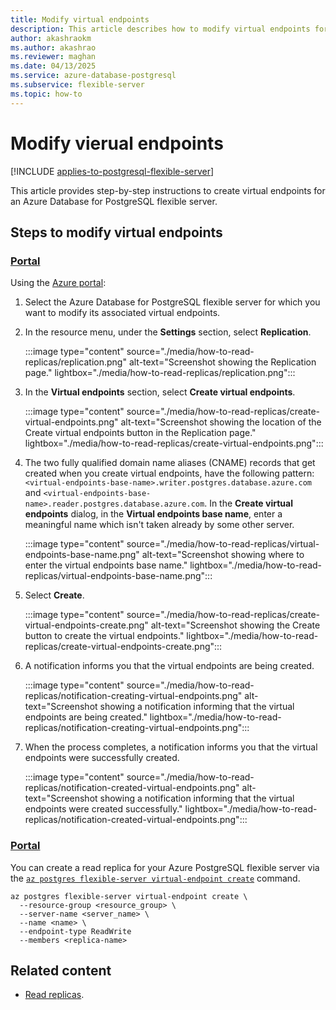 ```yaml
---
title: Modify virtual endpoints
description: This article describes how to modify virtual endpoints for an Azure Database for PostgreSQL flexible server.
author: akashraokm
ms.author: akashrao
ms.reviewer: maghan
ms.date: 04/13/2025
ms.service: azure-database-postgresql
ms.subservice: flexible-server
ms.topic: how-to
---
```


# Modify vierual endpoints

[!INCLUDE [applies-to-postgresql-flexible-server](~/reusable-content/ce-skilling/azure/includes/postgresql/includes/applies-to-postgresql-flexible-server.md)]

This article provides step-by-step instructions to create virtual endpoints for an Azure Database for PostgreSQL flexible server.

## Steps to modify virtual endpoints

### [Portal](#tab/portal-modify-virtual-endpoints)

Using the [Azure portal](https://portal.azure.com/):

1. Select the Azure Database for PostgreSQL flexible server for which you want to modify its associated virtual endpoints.

2. In the resource menu, under the **Settings** section, select **Replication**.

    :::image type="content" source="./media/how-to-read-replicas/replication.png" alt-text="Screenshot showing the Replication page." lightbox="./media/how-to-read-replicas/replication.png":::

3.  In the **Virtual endpoints** section, select **Create virtual endpoints**.

    :::image type="content" source="./media/how-to-read-replicas/create-virtual-endpoints.png" alt-text="Screenshot showing the location of the Create virtual endpoints button in the Replication page." lightbox="./media/how-to-read-replicas/create-virtual-endpoints.png":::

4. The two fully qualified domain name aliases (CNAME) records that get created when you create virtual endpoints, have the following pattern: `<virtual-endpoints-base-name>.writer.postgres.database.azure.com` and `<virtual-endpoints-base-name>.reader.postgres.database.azure.com`. In the **Create virtual endpoints** dialog, in the **Virtual endpoints base name**, enter a meaningful name which isn't taken already by some other server.

    :::image type="content" source="./media/how-to-read-replicas/virtual-endpoints-base-name.png" alt-text="Screenshot showing where to enter the virtual endpoints base name." lightbox="./media/how-to-read-replicas/virtual-endpoints-base-name.png":::

5. Select **Create**.

    :::image type="content" source="./media/how-to-read-replicas/create-virtual-endpoints-create.png" alt-text="Screenshot showing the Create button to create the virtual endpoints." lightbox="./media/how-to-read-replicas/create-virtual-endpoints-create.png":::


6. A notification informs you that the virtual endpoints are being created.

    :::image type="content" source="./media/how-to-read-replicas/notification-creating-virtual-endpoints.png" alt-text="Screenshot showing a notification informing that the virtual endpoints are being created." lightbox="./media/how-to-read-replicas/notification-creating-virtual-endpoints.png":::

7. When the process completes, a notification informs you that the virtual endpoints were successfully created.

    :::image type="content" source="./media/how-to-read-replicas/notification-created-virtual-endpoints.png" alt-text="Screenshot showing a notification informing that the virtual endpoints were created successfully." lightbox="./media/how-to-read-replicas/notification-created-virtual-endpoints.png":::

### [Portal](#tab/cli-modify-virtual-endpoints)

You can create a read replica for your Azure PostgreSQL flexible server via the [`az postgres flexible-server virtual-endpoint create`](/cli/azure/postgres/flexible-server/replica#az-postgres-flexible-server-virtual-endpoint-create) command. 

```azurecli-interactive
az postgres flexible-server virtual-endpoint create \
  --resource-group <resource_group> \
  --server-name <server_name> \
  --name <name> \
  --endpoint-type ReadWrite
  --members <replica-name>
```

## Related content

- [Read replicas](concepts-read-replicas.md).

